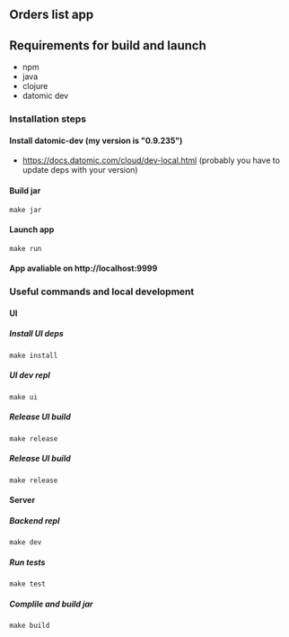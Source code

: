 ## Orders list app

## Requirements for build and launch
- npm
- java
- clojure
- datomic dev


### Installation steps
#### Install datomic-dev (my version is "0.9.235")
- https://docs.datomic.com/cloud/dev-local.html
(probably you have to update deps with your version)

#### Build jar
```
make jar
```

#### Launch app
```
make run
```

#### App avaliable on http://localhost:9999


### Useful commands and local development

#### UI
##### Install UI deps
```
make install
```

##### UI dev repl
```
make ui
```

##### Release UI build
```
make release
```

##### Release UI build
```
make release
```

#### Server
##### Backend repl
```
make dev 
```

##### Run tests
```
make test
```

##### Complile and build jar
```
make build
```

